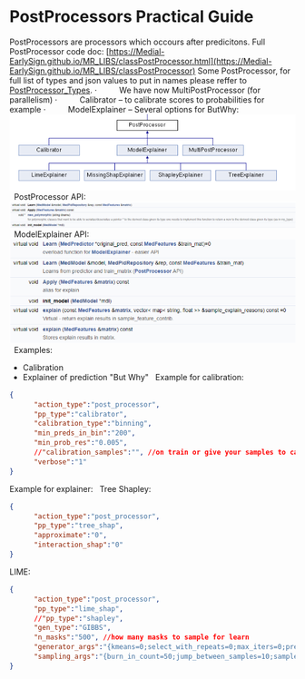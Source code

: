 # PostProcessors Practical Guide
PostProcessors are processors which occours after predicitons.
Full PostProcessor code doc: [https://Medial-EarlySign.github.io/MR_LIBS/classPostProcessor.html](https://Medial-EarlySign.github.io/MR_LIBS/classPostProcessor)
Some PostProcessor, for full list of types and json values to put in names please reffer to [PostProcessor_Types](https://Medial-EarlySign.github.io/MR_LIBS/PostProcessor_8h.html#a1dab070b8206be89206ff19f321a1cfc).
·          We have now MultiPostProcessor (for parallelism)
·          Calibrator – to calibrate scores to probabilities for example
·          ModelExplainer – Several options for ButWhy:
<img src="../../attachments/11206670/11206674.png"/>
 
PostProcessor API:
<img src="../../attachments/11206670/11206675.png"/>
 
ModelExplainer API:
<img src="../../attachments/11206670/11206676.png"/>
 
Examples:

- Calibration
- Explainer of prediction "But Why"
 
Example for calibration:
```json
{
	  "action_type":"post_processor",
	  "pp_type":"calibrator",
	  "calibration_type":"binning",
	  "min_preds_in_bin":"200",
	  "min_prob_res":"0.005",
	  //"calibration_samples":"", //on train or give your samples to calibrate on
	  "verbose":"1"
}
```
Example for explainer:
 
Tree Shapley:
```json
{
	  "action_type":"post_processor",
	  "pp_type":"tree_shap",
	  "approximate":"0",
	  "interaction_shap":"0"
}
```
LIME:
```json
{
	  "action_type":"post_processor",
	  "pp_type":"lime_shap",
	  //"pp_type":"shapley",
	  "gen_type":"GIBBS",
	  "n_masks":"500", //how many masks to sample for learn
	  "generator_args":"{kmeans=0;select_with_repeats=0;max_iters=0;predictor_type=qrf;predictor_args={spread=0;type=categorial_entropy;learn_nthreads=40;predict_nthreads=40;ntrees=50;maxq=500;min_node=300;get_only_this_categ=-1};num_class_setup=n_categ;bin_settings={split_method=iterative_merge;min_bin_count=500;binCnt=150};selection_ratio=1.0}", //when using Gibbs, otherwise give GAN path here
	  "sampling_args":"{burn_in_count=50;jump_between_samples=10;samples_count=1;find_real_value_bin=1;use_cache=0}" //in GAN not needed
}
```
